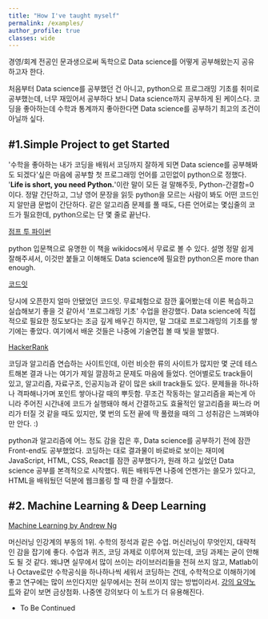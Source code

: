 ```yaml
---
title: "How I've taught myself"
permalink: /examples/
author_profile: true
classes: wide
---
```


경영/회계 전공인 문과생으로써 독학으로 Data science를 어떻게 공부해왔는지 공유하고자 한다.

처음부터 Data science를 공부했던 건 아니고, python으로 프로그래밍 기초를 취미로 공부했는데, 너무 재밌어서 공부하다 보니 Data science까지 공부하게 된 케이스다. 코딩을 좋아하는데 수학과 통계까지 좋아한다면 Data science를 공부하기 최고의 조건이 아닐까 싶다.

## #1.Simple Project to get Started
'수학을 좋아하는 내가 코딩을 배워서 코딩까지 잘하게 되면 Data science를 공부해봐도 되겠다'싶은 마음에 공부할 첫 프로그래밍 언어를 고민없이 python으로 정했다.
'**Life is short, you need Python.**'이란 말이 모든 걸 말해주듯, Python-간결함=0 이다. 정말 간단하고, 그냥 영어 문장을 읽듯 python을 모르는 사람이 봐도 어떤 코드인지 알만큼 문법이 간단하다. 같은 알고리즘 문제를 풀 때도, 다른 언어로는 몇십줄의 코드가 필요한데, python으로는 단 몇 줄로 끝난다.

[점프 투 파이썬](https://wikidocs.net/book/1)

python 입문책으로 유명한 이 책을 wikidocs에서 무료로 볼 수 있다. 설명 정말 쉽게 잘해주셔서, 이것만 붙들고 이해해도 Data science에 필요한 python으론 more than enough.

[코드잇](https://www.codeit.kr/)

당시에 오픈한지 얼마 안됐었던 코드잇. 무료체험으로 잠깐 훑어봤는데 이론 복습하고 실습해보기 좋을 것 같아서 '프로그래밍 기초' 수업을 완강했다. Data science에 직접적으로 필요한 정도보다는 조금 깊게 배우긴 하지만, 말 그대로 프로그래밍의 기초를 쌓기에는 좋았다. 여기에서 배운 것들은 나중에 기술면접 볼 때 빛을 발했다.

[HackerRank](https://www.hackerrank.com/)

코딩과 알고리즘 연습하는 사이트인데, 이런 비슷한 류의 사이트가 많지만 몇 군데 테스트해본 결과 나는 여기가 제일 깔끔하고 문제도 마음에 들었다. 언어별로도 track들이 있고, 알고리즘, 자료구조, 인공지능과 같이 많은 skill track들도 있다. 문제들을 하나하나 격파해나가며 포인트 쌓아나갈 때의 뿌듯함. 무조건 작동하는 알고리즘을 짜는게 아니라 주어진 시간내에 코드가 실행돼야 해서 간결하고도 효율적인 알고리즘을 짜느라 머리가 터질 것 같을 때도 있지만, 몇 번의 도전 끝에 딱 풀렸을 때의 그 성취감은 느껴봐야만 안다. :)

python과 알고리즘에 어느 정도 감을 잡은 후, Data science를 공부하기 전에 잠깐 Front-end도 공부했었다. 코딩하는 대로 결과물이 바로바로 보이는 재미에 JavaScript, HTML, CSS, React를 잠깐 공부했다가, 원래 하고 싶었던 Data science 공부를 본격적으로 시작했다. 뭐든 배워두면 나중에 언젠가는 쓸모가 있다고, HTML을 배워뒀던 덕분에 웹크롤링 할 때 한결 수월했다.

## #2. Machine Learning & Deep Learning
[Machine Learning by Andrew Ng](https://www.coursera.org/learn/machine-learning)

머신러닝 인강계의 부동의 1위. 수학의 정석과 같은 수업. 머신러닝이 무엇인지, 대략적인 감을 잡기에 좋다. 수업과 퀴즈, 코딩 과제로 이루어져 있는데, 코딩 과제는 굳이 안해도 될 것 같다. 왜냐면 실무에서 많이 쓰이는 라이브러리들을 전혀 쓰지 않고, Matlab이나 Octave로만 수학공식을 하나하나씩 세워서 코딩하는 건데, 수학적으로 이해하기에 좋고 연구에는 많이 쓰인다지만 실무에서는 전혀 쓰이지 않는 방법이라서. [강의 요약노트](http://www.holehouse.org/mlclass/)와 같이 보면 금상첨화. 나중엔 강의보다 이 노트가 더 유용해진다.

- To Be Continued